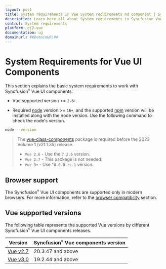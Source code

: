 ```yaml
---
layout: post
title: System requirements in Vue System requirements md component | Syncfusion
description: Learn here all about System requirements in Syncfusion Vue System requirements md component of Syncfusion Essential JS 2 and more.
control: System requirements 
platform: ej2-vue
documentation: ug
domainurl: ##DomainURL##
---
```


# System Requirements for Vue UI Components

This section explains the basic system requirements to work with Syncfusion<sup style="font-size:70%">&reg;</sup> Vue UI components.

* Vue supported version >= `2.6+`.

* Required [node](https://nodejs.org/en/) version >= `16+`, and the supported [npm](https://www.npmjs.com/) version will be installed along with the node version. Use the following command to check the node's version.

```bash
node --version
```

> The [vue-class-components](https://www.npmjs.com/package/vue-class-component) package is required before the 2023 Volume 1 (v21.1.35) release. 
>    * `Vue 2.6` - Use the `7.2.6` version.
>    * `Vue 2.7` - This package is not needed.
>    * `Vue 3+` - Use `^8.0.0-rc.1` version. 

## Browser support

The Syncfusion<sup style="font-size:70%">&reg;</sup> Vue UI components are supported only in modern browsers. For more information, refer to the [browser compatibility](./browser/) section.

## Vue supported versions

The following table represents the supported Vue versions by different Syncfusion<sup style="font-size:70%">&reg;</sup> Vue UI components releases.

| Version | Syncfusion<sup style="font-size:70%">&reg;</sup> Vue components version |
| ------------- | ------------- |
|[Vue v2.7](https://blog.vuejs.org/posts/vue-2-7-naruto) | 20.3.47 and above |
|[Vue v3.0](https://blog.vuejs.org/posts/vue-3-as-the-new-default) | 19.2.44 and above |